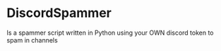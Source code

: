 # DiscordSpammer
Is a spammer script written in Python using your OWN discord token to spam in channels
